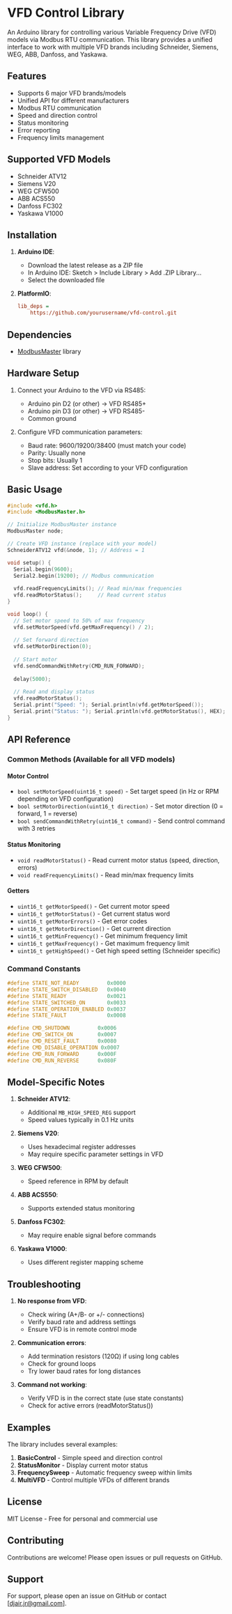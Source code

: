 # VFD Control Library
An Arduino library for controlling various Variable Frequency Drive (VFD) models via Modbus RTU communication. This library provides a unified interface to work with multiple VFD brands including Schneider, Siemens, WEG, ABB, Danfoss, and Yaskawa.

## Features

- Supports 6 major VFD brands/models
- Unified API for different manufacturers
- Modbus RTU communication
- Speed and direction control
- Status monitoring
- Error reporting
- Frequency limits management

## Supported VFD Models

- Schneider ATV12
- Siemens V20
- WEG CFW500
- ABB ACS550
- Danfoss FC302
- Yaskawa V1000

## Installation

1. **Arduino IDE**:
   - Download the latest release as a ZIP file
   - In Arduino IDE: Sketch > Include Library > Add .ZIP Library...
   - Select the downloaded file

2. **PlatformIO**:
   ```ini
   lib_deps = 
       https://github.com/yourusername/vfd-control.git
   ```

## Dependencies

- [ModbusMaster](https://github.com/4-20ma/ModbusMaster) library

## Hardware Setup

1. Connect your Arduino to the VFD via RS485:
   - Arduino pin D2 (or other) -> VFD RS485+
   - Arduino pin D3 (or other) -> VFD RS485-
   - Common ground

2. Configure VFD communication parameters:
   - Baud rate: 9600/19200/38400 (must match your code)
   - Parity: Usually none
   - Stop bits: Usually 1
   - Slave address: Set according to your VFD configuration

## Basic Usage

```cpp
#include <vfd.h>
#include <ModbusMaster.h>

// Initialize ModbusMaster instance
ModbusMaster node;

// Create VFD instance (replace with your model)
SchneiderATV12 vfd(&node, 1); // Address = 1

void setup() {
  Serial.begin(9600);
  Serial2.begin(19200); // Modbus communication
  
  vfd.readFrequencyLimits(); // Read min/max frequencies
  vfd.readMotorStatus();     // Read current status
}

void loop() {
  // Set motor speed to 50% of max frequency
  vfd.setMotorSpeed(vfd.getMaxFrequency() / 2);
  
  // Set forward direction
  vfd.setMotorDirection(0);
  
  // Start motor
  vfd.sendCommandWithRetry(CMD_RUN_FORWARD);
  
  delay(5000);
  
  // Read and display status
  vfd.readMotorStatus();
  Serial.print("Speed: "); Serial.println(vfd.getMotorSpeed());
  Serial.print("Status: "); Serial.println(vfd.getMotorStatus(), HEX);
}
```

## API Reference

### Common Methods (Available for all VFD models)

#### Motor Control
- `bool setMotorSpeed(uint16_t speed)` - Set target speed (in Hz or RPM depending on VFD configuration)
- `bool setMotorDirection(uint16_t direction)` - Set motor direction (0 = forward, 1 = reverse)
- `bool sendCommandWithRetry(uint16_t command)` - Send control command with 3 retries

#### Status Monitoring
- `void readMotorStatus()` - Read current motor status (speed, direction, errors)
- `void readFrequencyLimits()` - Read min/max frequency limits

#### Getters
- `uint16_t getMotorSpeed()` - Get current motor speed
- `uint16_t getMotorStatus()` - Get current status word
- `uint16_t getMotorErrors()` - Get error codes
- `uint16_t getMotorDirection()` - Get current direction
- `uint16_t getMinFrequency()` - Get minimum frequency limit
- `uint16_t getMaxFrequency()` - Get maximum frequency limit
- `uint16_t getHighSpeed()` - Get high speed setting (Schneider specific)

### Command Constants
```cpp
#define STATE_NOT_READY         0x0000
#define STATE_SWITCH_DISABLED   0x0040
#define STATE_READY             0x0021
#define STATE_SWITCHED_ON       0x0033
#define STATE_OPERATION_ENABLED 0x0037
#define STATE_FAULT             0x0008

#define CMD_SHUTDOWN         0x0006
#define CMD_SWITCH_ON        0x0007
#define CMD_RESET_FAULT      0x0080
#define CMD_DISABLE_OPERATION 0x0007
#define CMD_RUN_FORWARD      0x000F
#define CMD_RUN_REVERSE      0x080F
```

## Model-Specific Notes

1. **Schneider ATV12**:
   - Additional `MB_HIGH_SPEED_REG` support
   - Speed values typically in 0.1 Hz units

2. **Siemens V20**:
   - Uses hexadecimal register addresses
   - May require specific parameter settings in VFD

3. **WEG CFW500**:
   - Speed reference in RPM by default

4. **ABB ACS550**:
   - Supports extended status monitoring

5. **Danfoss FC302**:
   - May require enable signal before commands

6. **Yaskawa V1000**:
   - Uses different register mapping scheme

## Troubleshooting

1. **No response from VFD**:
   - Check wiring (A+/B- or +/- connections)
   - Verify baud rate and address settings
   - Ensure VFD is in remote control mode

2. **Communication errors**:
   - Add termination resistors (120Ω) if using long cables
   - Check for ground loops
   - Try lower baud rates for long distances

3. **Command not working**:
   - Verify VFD is in the correct state (use state constants)
   - Check for active errors (readMotorStatus())

## Examples

The library includes several examples:
1. **BasicControl** - Simple speed and direction control
2. **StatusMonitor** - Display current motor status
3. **FrequencySweep** - Automatic frequency sweep within limits
4. **MultiVFD** - Control multiple VFDs of different brands

## License

MIT License - Free for personal and commercial use

## Contributing

Contributions are welcome! Please open issues or pull requests on GitHub.

## Support

For support, please open an issue on GitHub or contact [djair.jr@gmail.com].
